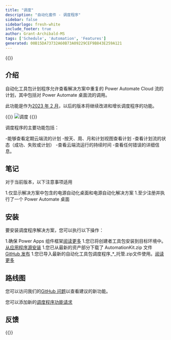 ```yaml
---
title: "调度"
description: "自动化套件 - 调度程序"
sidebar: false
sidebarlogo: fresh-white
include_footer: true
author: Grant-Archibald-MS
tags: ['Schedule', 'Automation', 'Features']
generated: 00B15DA73732A60B73A09229CEF9B843E259A121
---
```


{{<toc>}}

## 介绍

自动化工具包计划程序允许查看解决方案中重复的 Power Automate Cloud 流的计划，其中包括对 Power Automate 桌面流的调用。

此功能是作为[2023 年 2 月](/zh-hans/releases/february-2023)，以后的版本将继续改进和增长调度程序的功能。

{{<border>}}
![调度](/images/schedule.png)
{{</border>}}

调度程序的主要功能包括：

-能够查看定期云端流的计划
-按天、周、月和计划视图查看计划
-查看计划流的状态（成功、失败或计划）
-查看云端流运行的持续时间
-查看任何错误的详细信息。

## 笔记

对于当前版本，以下注意事项适用

1.仅显示解决方案中包含的电源自动化桌面和电源自动化解决方案
1.至少注册并执行了一个 Power Automate 桌面

## 安装

要安装调度程序解决方案，您可以执行以下操作：

1.确保 Power Apps 组件框架<a href="https://learn.microsoft.com/en-us/power-apps/developer/component-framework/component-framework-for-canvas-apps#enable-the-power-apps-component-framework-feature" target="_blank">阅读更多</a>
1.您已将创建者工具包安装到目标环境中。<a href="https://appsource.microsoft.com/en-us/product/dynamics-365/microsoftpowercatarch.creatorkit1" target="_blank">从应用程序源安装</a>
1.您已从最新的资产部分下载了 AutomationKit.zip 文件<a href="https://github.com/microsoft/powercat-automation-kit/releases" target="_blank">GitHub 发布</a>
1.您已导入最新的自动化工具包调度程序_*_托管.zip文件使用。<a href='https://learn.microsoft.com/en-us/power-apps/maker/data-platform/import-update-export-solutions' target="_blank">阅读更多</a>

## 路线图

您可以访问我们的<a href="https://github.com/microsoft/powercat-automation-kit/issues?q=is%3Aissue+is%3Aopen+label%3Ascheduler" target="_blank">GitHub 问题</a>以查看建议的新功能。

您可以添加新的<a href="https://github.com/microsoft/powercat-automation-kit/issues/new?assignees=&labels=automation-kit%2Cenhancement%2Cscheduler&template=2-automation-kit-feature.yml&title=%5BAutomation+Kit+-+Feature%5D%3A+FEATURE+TITLE" target="_blank">调度程序功能请求</a>

## 反馈

{{<questions name="/content/zh-hans/features/scheduler.json" completed="感谢您提供反馈" showNavigationButtons="false" locale="zh-hans">}}
